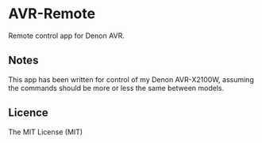 # AVR-Remote
Remote control app for Denon AVR.


## Notes ##
This app has been written for control of my Denon AVR-X2100W, assuming the commands should be more or less the same between models.


## Licence ##
The MIT License (MIT)
